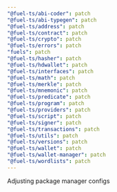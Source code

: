 ```yaml
---
"@fuel-ts/abi-coder": patch
"@fuel-ts/abi-typegen": patch
"@fuel-ts/address": patch
"@fuel-ts/contract": patch
"@fuel-ts/crypto": patch
"@fuel-ts/errors": patch
"fuels": patch
"@fuel-ts/hasher": patch
"@fuel-ts/hdwallet": patch
"@fuel-ts/interfaces": patch
"@fuel-ts/math": patch
"@fuel-ts/merkle": patch
"@fuel-ts/mnemonic": patch
"@fuel-ts/predicate": patch
"@fuel-ts/program": patch
"@fuel-ts/providers": patch
"@fuel-ts/script": patch
"@fuel-ts/signer": patch
"@fuel-ts/transactions": patch
"@fuel-ts/utils": patch
"@fuel-ts/versions": patch
"@fuel-ts/wallet": patch
"@fuel-ts/wallet-manager": patch
"@fuel-ts/wordlists": patch
---
```


Adjusting package manager configs
